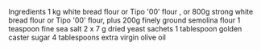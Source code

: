 Ingredients
1 kg white bread flour or Tipo '00' flour , or 800g strong white bread flour or Tipo '00' flour, plus 200g finely ground semolina flour
1 teaspoon fine sea salt
2 x 7 g dried yeast sachets
1 tablespoon golden caster sugar
4 tablespoons extra virgin olive oil
